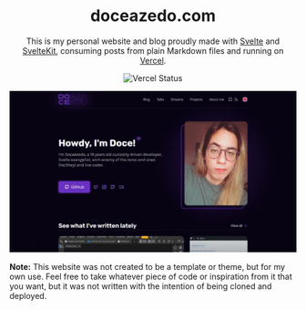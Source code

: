 <h1 align="center">doceazedo.com</h1>

<p align="center">
  This is my personal website and blog proudly made with <a href="https://svelte.dev" target="_blank">Svelte</a> and <a href="https://kit.svelte.dev" target="_blank">SvelteKit</a>, consuming posts from plain Markdown files and running on <a href="https://vercel.com" target="_blank">Vercel</a>.
</p>

<p align="center">
  <img src="https://img.shields.io/github/deployments/doceazedo/doceazedo.com/Production?label=vercel&logo=vercel&style=flat-square" alt="Vercel Status">
</p>

<p align="center">
  <a href="https://doceazedo.com">
    <img src="static/img/thumbnail.jpg">
  </a>
</p>

**Note:** This website was not created to be a template or theme, but for my own use. Feel free to take whatever piece of code or inspiration from it that you want, but it was not written with the intention of being cloned and deployed.

